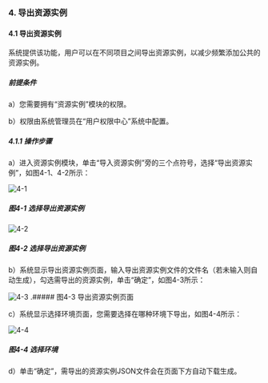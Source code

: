 ### 4. 导出资源实例

#### 4.1 导出资源实例

系统提供该功能，用户可以在不同项目之间导出资源实例，以减少频繁添加公共的资源实例。

##### 前提条件

a）您需要拥有“资源实例”模块的权限。

b）权限由系统管理员在“用户权限中心”系统中配置。

##### 4.1.1 操作步骤

a）进入资源实例模块，单击“导入资源实例”旁的三个点符号，选择“导出资源实例”，如图4-1、4-2所示：

![4-1](https://www.feisuanyz.com/fsimage/zc-image/cz_11_13_12.png)

##### 图4-1 选择导出资源实例

![4-2](https://www.feisuanyz.com/fsimage/zc-image/cz_11_13_13.png)

##### 图4-2 选择导出资源实例

b）系统显示导出资源实例页面，输入导出资源实例文件的文件名（若未输入则自动生成），勾选需导出的资源实例，单击“确定”，如图4-3所示：

![4-3](https://www.feisuanyz.com/fsimage/zc-image/cz_11_13_14.png)
.##### 图4-3 导出资源实例页面

c）系统显示选择环境页面，您需要选择在哪种环境下导出，如图4-4所示：

![4-4](https://www.feisuanyz.com/fsimage/zc-image/cz_11_13_15.png)

##### 图4-4 选择环境

d）单击“确定”，需导出的资源实例JSON文件会在页面下方自动下载生成。
